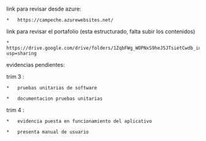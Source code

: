 link para revisar desde azure:

	*	https://campeche.azurewebsites.net/

link para revisar el portafolio (esta estructurado, falta subir los contenidos) 

	*	https://drive.google.com/drive/folders/1ZqbFWg_WOPNxS9heJ5JTsietCwdb_iuK?usp=sharing



evidencias pendientes:

trim 3 :

	*	pruebas unitarias de software
 
	*	documentacion pruebas unitarias

trim 4 :

	*	evidencia puesta en funcionamiento del aplicativo
 
	*	presenta manual de usuario
